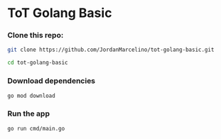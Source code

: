 # ToT Golang Basic

### Clone this repo:

```bash
git clone https://github.com/JordanMarcelino/tot-golang-basic.git

cd tot-golang-basic
```

### Download dependencies

```bash
go mod download
```

### Run the app

```bash
go run cmd/main.go
```
